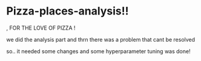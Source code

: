 # Pizza-places-analysis!!
,
FOR THE LOVE OF PIZZA !

we did the analysis part and thrn there was a problem that cant be resolved


so..
it needed some changes and some hyperparameter tuning was done!
